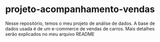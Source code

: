 # projeto-acompanhamento-vendas
Nesse repositório, temos o meu projeto de análise de dados. A base de dados usada é de um e-commerce de vendas de carros. Mais detalhes serão explicados no meu arquivo README
